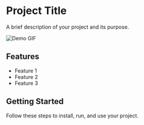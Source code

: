 # Project Title

A brief description of your project and its purpose.

![Demo GIF](./dogma_gif)

## Features

- Feature 1
- Feature 2
- Feature 3

## Getting Started

Follow these steps to install, run, and use your project.
